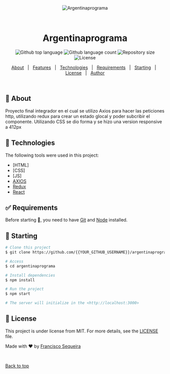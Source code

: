 <div align="center" id="top"> 
  <img src="./.github/app.gif" alt="Argentinaprograma" />

  &#xa0;

  <!-- <a href="https://argentinaprograma.netlify.app">Demo</a> -->
</div>

<h1 align="center">Argentinaprograma</h1>

<p align="center">
  <img alt="Github top language" src="https://img.shields.io/github/languages/top/{{YOUR_GITHUB_USERNAME}}/argentinaprograma?color=56BEB8">

  <img alt="Github language count" src="https://img.shields.io/github/languages/count/{{YOUR_GITHUB_USERNAME}}/argentinaprograma?color=56BEB8">

  <img alt="Repository size" src="https://img.shields.io/github/repo-size/{{YOUR_GITHUB_USERNAME}}/argentinaprograma?color=56BEB8">

  <img alt="License" src="https://img.shields.io/github/license/{{YOUR_GITHUB_USERNAME}}/argentinaprograma?color=56BEB8">

  <!-- <img alt="Github issues" src="https://img.shields.io/github/issues/{{YOUR_GITHUB_USERNAME}}/argentinaprograma?color=56BEB8" /> -->

  <!-- <img alt="Github forks" src="https://img.shields.io/github/forks/{{YOUR_GITHUB_USERNAME}}/argentinaprograma?color=56BEB8" /> -->

  <!-- <img alt="Github stars" src="https://img.shields.io/github/stars/{{YOUR_GITHUB_USERNAME}}/argentinaprograma?color=56BEB8" /> -->
</p>

<!-- Status -->

<!-- <h4 align="center"> 
	🚧  Argentinaprograma 🚀 Under construction...  🚧
</h4> 

<hr> -->

<p align="center">
  <a href="#dart-about">About</a> &#xa0; | &#xa0; 
  <a href="#sparkles-features">Features</a> &#xa0; | &#xa0;
  <a href="#rocket-technologies">Technologies</a> &#xa0; | &#xa0;
  <a href="#white_check_mark-requirements">Requirements</a> &#xa0; | &#xa0;
  <a href="#checkered_flag-starting">Starting</a> &#xa0; | &#xa0;
  <a href="#memo-license">License</a> &#xa0; | &#xa0;
  <a href="https://github.com/franxdd" target="_blank">Author</a>
</p>

<br>

## :dart: About ##

Proyecto final integrador en el cual se utilizo Axios para hacer las peticiones http, utilizando redux para crear un estado glocal y poder subcribir el componente.
Utilizando CSS se dio forma y se hizo una version responsive a 412px


## :rocket: Technologies ##

The following tools were used in this project:

- [HTML]
- [CSS]
- [JS]
- [AXIOS](https://axios-http.com/)
- [Redux](https://es.redux.js.org/)
- [React](https://pt-br.reactjs.org/)



## :white_check_mark: Requirements ##

Before starting :checkered_flag:, you need to have [Git](https://git-scm.com) and [Node](https://nodejs.org/en/) installed.

## :checkered_flag: Starting ##

```bash
# Clone this project
$ git clone https://github.com/{{YOUR_GITHUB_USERNAME}}/argentinaprograma

# Access
$ cd argentinaprograma

# Install dependencies
$ npm install

# Run the project
$ npm start

# The server will initialize in the <http://localhost:3000>
```

## :memo: License ##

This project is under license from MIT. For more details, see the [LICENSE](LICENSE.md) file.


Made with :heart: by <a href="https://github.com/franxdd" target="_blank">Francisco Sequeira</a>

&#xa0;

<a href="#top">Back to top</a>
